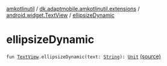 [amkotlinutil](../../index.md) / [dk.adaptmobile.amkotlinutil.extensions](../index.md) / [android.widget.TextView](index.md) / [ellipsizeDynamic](./ellipsize-dynamic.md)

# ellipsizeDynamic

`fun `[`TextView`](https://developer.android.com/reference/android/widget/TextView.html)`.ellipsizeDynamic(text: `[`String`](https://kotlinlang.org/api/latest/jvm/stdlib/kotlin/-string/index.html)`): `[`Unit`](https://kotlinlang.org/api/latest/jvm/stdlib/kotlin/-unit/index.html) [(source)](https://github.com/adaptmobile-organization/amkotlinutil/tree/master/amkotlinutil/src/main/java/dk/adaptmobile/amkotlinutil/extensions/TextViewExtensions.kt#L66)